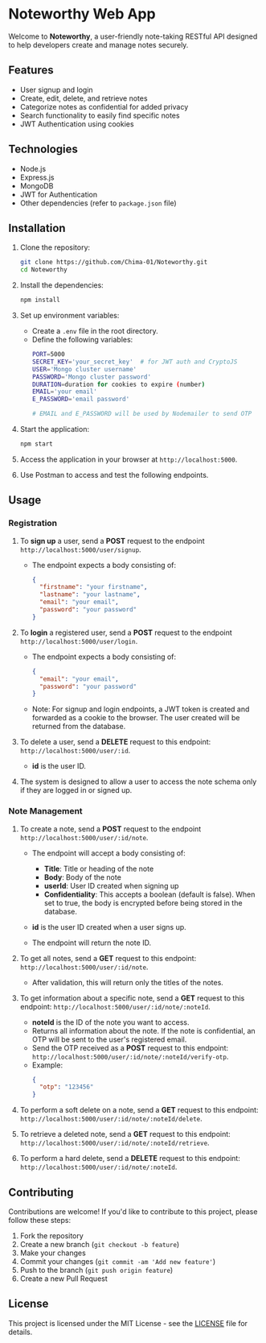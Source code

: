 # Noteworthy Web App

Welcome to **Noteworthy**, a user-friendly note-taking RESTful API designed to help developers create and manage notes securely.

## Features
- User signup and login
- Create, edit, delete, and retrieve notes
- Categorize notes as confidential for added privacy
- Search functionality to easily find specific notes
- JWT Authentication using cookies

## Technologies
- Node.js
- Express.js
- MongoDB
- JWT for Authentication
- Other dependencies (refer to `package.json` file)

## Installation
1. Clone the repository:
    ```bash
    git clone https://github.com/Chima-01/Noteworthy.git
    cd Noteworthy
    ```

2. Install the dependencies:
    ```bash
    npm install
    ```

3. Set up environment variables:
   - Create a `.env` file in the root directory.
   - Define the following variables:
     ```bash
     PORT=5000
     SECRET_KEY='your_secret_key'  # for JWT auth and CryptoJS
     USER='Mongo cluster username'
     PASSWORD='Mongo cluster password'
     DURATION=duration for cookies to expire (number)
     EMAIL='your email'
     E_PASSWORD='email password'
     
     # EMAIL and E_PASSWORD will be used by Nodemailer to send OTP
     ```

4. Start the application:
    ```bash
    npm start
    ```

5. Access the application in your browser at `http://localhost:5000`.

6. Use Postman to access and test the following endpoints.

## Usage

### Registration
1. To **sign up** a user, send a **POST** request to the endpoint `http://localhost:5000/user/signup`.
   - The endpoint expects a body consisting of:
     ```json
     {
       "firstname": "your firstname",
       "lastname": "your lastname",
       "email": "your email",
       "password": "your password"
     }
     ```

2. To **login** a registered user, send a **POST** request to the endpoint `http://localhost:5000/user/login`.
   - The endpoint expects a body consisting of:
     ```json
     {
       "email": "your email",
       "password": "your password"
     }
     ```

   - Note: For signup and login endpoints, a JWT token is created and forwarded as a cookie to the browser. The user created will be returned from the database.

3. To delete a user, send a **DELETE** request to this endpoint: `http://localhost:5000/user/:id`.
   - **id** is the user ID.

4. The system is designed to allow a user to access the note schema only if they are logged in or signed up.

### Note Management
1. To create a note, send a **POST** request to the endpoint `http://localhost:5000/user/:id/note`.
   - The endpoint will accept a body consisting of:
     - **Title**: Title or heading of the note
     - **Body**: Body of the note
     - **userId**: User ID created when signing up
     - **Confidentiality**: This accepts a boolean (default is false). When set to true, the body is encrypted before being stored in the database.
   
   - **id** is the user ID created when a user signs up.
   - The endpoint will return the note ID.

2. To get all notes, send a **GET** request to this endpoint: `http://localhost:5000/user/:id/note`.
   - After validation, this will return only the titles of the notes.

3. To get information about a specific note, send a **GET** request to this endpoint: `http://localhost:5000/user/:id/note/:noteId`.
   - **noteId** is the ID of the note you want to access.
   - Returns all information about the note. If the note is confidential, an OTP will be sent to the user's registered email.
   - Send the OTP received as a **POST** request to this endpoint: `http://localhost:5000/user/:id/note/:noteId/verify-otp`.
   - Example:
     ```json
     {
       "otp": "123456"
     }
     ```

4. To perform a soft delete on a note, send a **GET** request to this endpoint: `http://localhost:5000/user/:id/note/:noteId/delete`.

5. To retrieve a deleted note, send a **GET** request to this endpoint: `http://localhost:5000/user/:id/note/:noteId/retrieve`.

6. To perform a hard delete, send a **DELETE** request to this endpoint: `http://localhost:5000/user/:id/note/:noteId`.

## Contributing
Contributions are welcome! If you'd like to contribute to this project, please follow these steps:
1. Fork the repository
2. Create a new branch (`git checkout -b feature`)
3. Make your changes
4. Commit your changes (`git commit -am 'Add new feature'`)
5. Push to the branch (`git push origin feature`)
6. Create a new Pull Request

## License
This project is licensed under the MIT License - see the [LICENSE](./LICENSE) file for details.